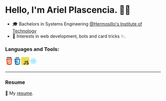 # Hello, I'm Ariel Plascencia. 👨‍💻

- 🎓  Bachelors in Systems Engineering [@Hermosillo's Institute of Technology](http://www.ith.mx/)
- 🔭  Interests in web development, bots and card tricks ✨.

### Languages and Tools:

<img align="left" alt="HTML5" width="26px" src="https://raw.githubusercontent.com/github/explore/80688e429a7d4ef2fca1e82350fe8e3517d3494d/topics/html/html.png" />
<img align="left" alt="CSS3" width="26px" src="https://raw.githubusercontent.com/github/explore/80688e429a7d4ef2fca1e82350fe8e3517d3494d/topics/css/css.png" />
<img align="left" alt="JavaScript" width="26px" src="https://raw.githubusercontent.com/github/explore/80688e429a7d4ef2fca1e82350fe8e3517d3494d/topics/javascript/javascript.png" />
<img align="left" alt="React" width="26px" src="https://raw.githubusercontent.com/github/explore/80688e429a7d4ef2fca1e82350fe8e3517d3494d/topics/react/react.png" />

<br />
<br />

---
### Resume

💬  My [resume](https://drive.google.com/file/d/1Zth_nmEYDz8W-9REuYUNZSF7hlCX6dt-/view?usp=sharing).
